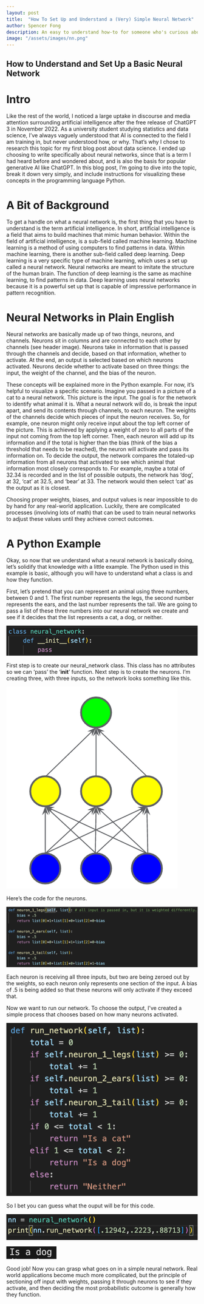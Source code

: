 ```yaml
---
layout: post
title:  "How To Set Up and Understand a (Very) Simple Neural Network"
author: Spencer Fong
description: An easy to understand how-to for someone who's curious about neural networks
image: "/assets/images/nn.png"
---
```

## How to Understand and Set Up a Basic Neural Network

# Intro

Like the rest of the world, I noticed a large uptake in discourse and media attention surrounding artificial intelligence after the free release of ChatGPT 3 in November 2022. As a university student studying statistics and data science, I’ve always vaguely understood that AI is connected to the field I am training in, but never understood how, or why. That’s why I chose to research this topic for my first blog post about data science. I ended up choosing to write specifically about neural networks, since that is a term I had heard before and wondered about, and is also the basis for popular generative AI like ChatGPT.
In this blog post, I’m going to dive into the topic, break it down very simply, and include instructions for visualizing these concepts in the programming language Python.

# A Bit of Background

To get a handle on what a neural network is, the first thing that you have to understand is the term artificial intelligence. In short, artificial intelligence is a field that aims to build machines that mimic human behavior. Within the field of artificial intelligence, is a sub-field called machine learning. Machine learning is a method of using computers to find patterns in data. Within machine learning, there is another sub-field called deep learning. Deep learning is a very specific type of machine learning, which uses a set up called a neural network. Neural networks are meant to imitate the structure of the human brain. The function of deep learning is the same as machine learning, to find patterns in data. Deep learning uses neural networks because it is a powerful set up that is capable of impressive performance in pattern recognition.

# Neural Networks in Plain English

Neural networks are basically made up of two things, neurons, and channels. Neurons sit in columns and are connected to each other by channels (see header image). Neurons take in information that is passed through the channels and decide, based on that information, whether to activate. At the end, an output is selected based on which neurons activated. Neurons decide whether to activate based on three things: the input, the weight of the channel, and the bias of the neuron.

These concepts will be explained more in the Python example. For now, it’s helpful to visualize a specific scenario. Imagine you passed in a picture of a cat to a neural network. This picture is the input. The goal is for the network to identify what animal it is. What a neural network will do, is break the input apart, and send its contents through channels, to each neuron. The weights of the channels decide which pieces of input the neuron receives. So, for example, one neuron might only receive input about the top left corner of the picture. This is achieved by applying a weight of zero to all parts of the input not coming from the top left corner. Then, each neuron will add up its information and if the total is higher than the bias (think of the bias a threshold that needs to be reached), the neuron will activate and pass its information on. To decide the output, the network compares the totaled-up information from all neurons that activated to see which animal that information most closely corresponds to. For example, maybe a total of 32.34 is recorded and in the list of possible outputs, the network has ‘dog’, at 32, ‘cat’ at 32.5, and ‘bear’ at 33. The network would then select ‘cat’ as the output as it is closest.

Choosing proper weights, biases, and output values is near impossible to do by hand for any real-world application. Luckily, there are complicated processes (involving lots of math) that can be used to train neural networks to adjust these values until they achieve correct outcomes.

# A Python Example

Okay, so now that we understand what a neural network is basically doing, let’s solidify that knowledge with a little example. The Python used in this example is basic, although you will have to understand what a class is and how they function.

First, let’s pretend that you can represent an animal using three numbers, between 0 and 1. The first number represents the legs, the second number represents the ears, and the last number represents the tail. We are going to pass a list of these three numbers into our neural network we create and see if it decides that the list represents a cat, a dog, or neither.

 ![Python](/assets/images/pic1.png)

First step is to create our neural_network class. This class has no attributes so we can ‘pass’ the ‘__init__’ function. Next step is to create the neurons. I’m creating three, with three inputs, so the network looks something like this.

![Network](/assets/images/eximagenn.png)

Here’s the code for the neurons.

![Neurons](/assets/images/neurons.png)

Each neuron is receiving all three inputs, but two are being zeroed out by the weights, so each neuron only represents one section of the input. A bias of .5 is being added so that these neurons will only activate if they exceed that.

Now we want to run our network. To choose the output, I’ve created a simple process that chooses based on how many neurons activated.

![Run](/assets/images/runnetwork.png)

So I bet you can guess what the ouput will be for this code.

![codeex](/assets/images/codeex.png)

![dog](/assets/images/isadog.png)

Good job! Now you can grasp what goes on in a simple neural network. Real world applications become much more complicated, but the principle of sectioning off input with weights, passing it through neurons to see if they activate, and then deciding the most probabilistic outcome is generally how they function.
